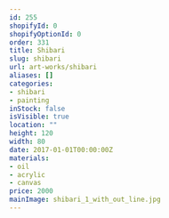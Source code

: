 ```yaml
---
id: 255
shopifyId: 0
shopifyOptionId: 0
order: 331
title: Shibari
slug: shibari
url: art-works/shibari
aliases: []
categories:
- shibari
- painting
inStock: false
isVisible: true
location: ""
height: 120
width: 80
date: 2017-01-01T00:00:00Z
materials:
- oil
- acrylic
- canvas
price: 2000
mainImage: shibari_1_with_out_line.jpg
---
```

